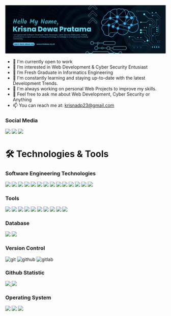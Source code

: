 <!-- ![banner](https://raw.githubusercontent.com/krisdewa/krisdewa/main/banner-sip.png) -->
<img src="https://raw.githubusercontent.com/krisdewa/krisdewa/main/banner-sip.png" alt="krisdewa" />

- 👋 I'm currently open to work
- 👀 I’m interested in Web Development & Cyber Security Entusiast
- 🏫 I’m Fresh Graduate in Informatics Engineering
- 🌱 I'm constantly learning and staying up-to-date with the latest Development Trends.
- 🔭 I'm always working on personal Web Projects to improve my skills.
- 💬 Feel free to ask me about Web Development, Cyber Security or Anything
- 📫 You can reach me at: krisnadp23@gmail.com


<!-- Label Profile -->
<!-- <p> 
<img src="https://komarev.com/ghpvc/?username=krisdewa&label=Profile%20views&color=0e75b6&style=flat" alt="krisdewa" />
<img src="https://img.shields.io/youtube/channel/subscribers/UCcFXtJI7vNklL6XHSevgXZg?style=social" alt="krisdewa"></a>
</p> -->

<!-- Social Media -->
### Social Media
<p>
<a href="https://www.instagram.com/krisdewa_/?hl=id"><img src="https://img.shields.io/badge/Instagram-E4405F?style=for-the-badge&logo=instagram&logoColor=white"></a>
<a href="https://www.linkedin.com/in/krisna-dewa-pratama-9aa907153/"><img src="https://img.shields.io/badge/LinkedIn-0077B5?style=for-the-badge&logo=linkedin&logoColor=white"></a>
<a href="https://www.youtube.com/channel/UCcFXtJI7vNklL6XHSevgXZg"><img src="https://img.shields.io/badge/YouTube-FF0000?style=for-the-badge&logo=youtube&logoColor=white"></a>
</p>

# 🛠️ Technologies & Tools

<!-- Programming Languages -->
### Software Engineering Technologies
<a href="#"><img src="https://img.shields.io/badge/HTML5-E34F26?style=for-the-badge&logo=html5&logoColor=white"></a>
<a href="#"><img src="https://img.shields.io/badge/CSS3-1572B6?style=for-the-badge&logo=css3&logoColor=white"></a>
<a href="#"><img src="https://img.shields.io/badge/JavaScript-F7DF1E?style=for-the-badge&logo=javascript&logoColor=black"></a>
<a href="#"><img src="https://img.shields.io/badge/PHP-777BB4?style=for-the-badge&logo=php&logoColor=white"></a>
<a href="#"><img src="https://img.shields.io/badge/Go-00ADD8?style=for-the-badge&logo=go&logoColor=white"></a>
<a href="#"><img src=" https://img.shields.io/badge/Python-3776AB?style=for-the-badge&logo=python&logoColor=white"></a>
<a href="#"><img src="https://img.shields.io/badge/Laravel-FF2D20?style=for-the-badge&logo=laravel&logoColor=white"></a>
<a href="#"><img src="https://img.shields.io/badge/CodeIgniter-EE4623?style=for-the-badge&logo=codeigniter&logoColor=white"></a>
<a href="#"><img src="https://img.shields.io/badge/Node.js-43853D?style=for-the-badge&logo=node.js&logoColor=white"></a>
<a href="#"><img src="https://img.shields.io/badge/Express.js-404D59?style=for-the-badge"></a>
<a href="#"><img src="https://img.shields.io/badge/React-20232A?style=for-the-badge&logo=react&logoColor=61DAFB"></a>
<a href="#"><img src="https://img.shields.io/badge/Vue.js-35495E?style=for-the-badge&logo=vue.js&logoColor=4FC08D"></a>
<a href="#"><img src="https://img.shields.io/badge/Bootstrap-563D7C?style=for-the-badge&logo=bootstrap&logoColor=white"></a>
<a href="#"><img src="https://img.shields.io/badge/Tailwind_CSS-38B2AC?style=for-the-badge&logo=tailwind-css&logoColor=white"></a>
<!-- <a href="#"><img src="https://img.shields.io/badge/C%2B%2B-00599C?style=for-the-badge&logo=c%2B%2B&logoColor=white"></a> -->

<!-- Tools -->
### Tools
<a href="#"><img src="https://img.shields.io/badge/Visual_Studio_Code-0078D4?style=for-the-badge&logo=visual%20studio%20code&logoColor=white"></a>
<a href="#"><img src="https://img.shields.io/badge/Neovim-57A143?style=for-the-badge&logo=neovim&logoColor=white"></a>
<a href="#"><img src="https://img.shields.io/badge/Postman-FF6C37?style=for-the-badge&logo=postman&logoColor=white"></a>
<a href="#"><img src="https://img.shields.io/badge/Colab-F9AB00?style=for-the-badge&logo=googlecolab&color=525252"></a>
<a href="#"><img src="https://img.shields.io/badge/Notion-000000?style=for-the-badge&logo=notion&logoColor=white"></a>
<a href="#"><img src="https://img.shields.io/badge/Trello-0079BF?style=for-the-badge&logo=trello&logoColor=white"></a>
<a href="#"><img src="https://img.shields.io/badge/Adobe%20Photoshop-31A8FF?style=for-the-badge&logo=adobe%20photoshop&logoColor=white"></a>
<a href="#"><img src="https://img.shields.io/badge/Adobe%20Premiere%20Pro-9999FF?style=for-the-badge&logo=adobe%20premiere%20pro&logoColor=white"></a>
<a href="#"><img src="https://img.shields.io/badge/Adobe%20After%20Effects-9999FF?style=for-the-badge&logo=adobe%20after%20effects&logoColor=white"></a>
<a href="#"><img src="https://img.shields.io/badge/Adobe%20Lightroom-31A8FF?style=for-the-badge&logo=adobe%20lightroom&logoColor=white"></a>

<!-- Database -->
### Database
<a href="#"><img src="https://img.shields.io/badge/MySQL-00000F?style=for-the-badge&logo=mysql&logoColor=white"></a>
<a href="#"><img src="https://img.shields.io/badge/PostgreSQL-316192?style=for-the-badge&logo=postgresql&logoColor=white"></a>

<!-- Version Control -->
### Version Control
<p>
<img src="https://img.shields.io/badge/Git-F05032?style=for-the-badge&logo=git&logoColor=white" alt="git">
<img src="https://img.shields.io/badge/GitHub-181717?style=for-the-badge&logo=github&logoColor=white" alt="github">
<img src="https://img.shields.io/badge/GitLab-FCA121?style=for-the-badge&logo=gitlab&logoColor=white" alt="gitlab">
</p>

### Github Statistic
<p align="left">
<a href="https://github.com/krisdewa">
  <img height="180em" src="https://github-readme-stats-eight-theta.vercel.app/api?username=krisdewa&show_icons=true&theme=algolia&include_all_commits=true&count_private=true"/>
  <img height="180em" src="https://github-readme-stats-eight-theta.vercel.app/api/top-langs/?username=krisdewa&layout=compact&langs_count=8&theme=algolia"/>
</a>
</p>

<!-- Operating System -->
### Operating System 
<p>
<a href="#"><img src="https://img.shields.io/badge/Windows-0078D6?style=for-the-badge&logo=windows&logoColor=white"></a>
<a href="#"><img src="https://img.shields.io/badge/Linux-FCC624?style=for-the-badge&logo=linux&logoColor=black"></a>
<a href="#"><img src="https://img.shields.io/badge/Android-3DDC84?style=for-the-badge&logo=android&logoColor=white"></a>
</p>


